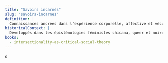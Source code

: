 ```yaml
---
title: "Savoirs incarnés"
slug: "savoirs-incarnes"
definition: |
  Connaissances ancrées dans l’expérience corporelle, affective et vécue, souvent disqualifiées par les normes académiques dominantes.
historicalContext: |
  Développés dans les épistémologies féministes chicana, queer et noires (notamment Gloria Anzaldúa et Audre Lorde), ces savoirs valorisent l’affect et la corporéité comme sources critiques.
books:
  - intersectionality-as-critical-social-theory
---
```

s